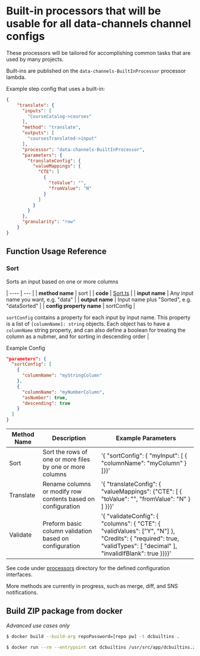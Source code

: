 # Built-in processors that will be usable for all data-channels channel configs

These processors will be tailored for accomplishing common tasks that are used by many projects.

Built-ins are published on the `data-channels-BuiltInProcessor` processor lambda.

Example step config that uses a built-in:

```json
{
    "translate": {
      "inputs": [
        "CourseCatalog->courses"
      ],
      "method": "translate",
      "outputs": [
        "coursesTranslated->input"
      ],
      "processor": "data-channels-BuiltInProcessor",
      "parameters": {
        "translateConfig": {
          "valueMappings": {
            "CTE": [
              {
                "toValue": "",
                "fromValue": "N"
              }
            ]
          }
        }
      },
      "granularity": "row"
    }
}

```

## Function Usage Reference

### Sort

Sorts an input based on one or more columns

| ---- | --- |
| **method name** | sort |
| **code** | [Sort.ts](src/processors/Sort.ts) |
| **input name** | Any input name you want, e.g. "data" |
| **output name** | Input name plus "Sorted", e.g. "dataSorted" |
| **config property name** | sortConfig |

`sortConfig` contains a property for each input by input name.  This property is a list of `[columnName]: string` objects.  Each object has to have a `columnName` string property, and can also define a boolean for treating the column as a nubmer, and for sorting in descending order  |

Example Config

```json
"parameters": {
  "sortConfig": [
    {
      "columnName": "myStringColumn"
    },
    {
      "columnName": "myNumberColumn",
      "asNumber": true,
      "descending": true
    }
  ]
}
```


| Method Name     | Description  | Example Parameters
|-----------------|--------------------------------------------------------------|-------------------------------------------------------------------------------------------------------------------------------------------------------------------------------------------------------------------------------------------------------------------------------------------------------------------------------------------------------------------------------------------------------------------------------------------------------------------------------------------------------------------------------------------------------------------------------------------------------------------------------------------------------------------------------------------------------------------------------------------------------|
| Sort | Sort the rows of one or more files by one or more columns | '{ "sortConfig": { "myInput": [ { "columnName": "myColumn" } ]}}' |
| Translate | Rename columns or modify row contents based on configuration | '{ "translateConfig": { "valueMappings": {"CTE": [ { "toValue": "", "fromValue": "N" } ] }}}' |
| Validate | Preform basic column validation based on configuration | '{ "validateConfig": { "columns": { "CTE": { "validValues": ["Y", "N"] }, "Credits": { "required": true, "validTypes": [ "decimal" ], "invalidIfBlank": true }}}}' |

See code under [processors](src/processors) directory for the defined configuration interfaces.

More methods are currently in progress, such as merge, diff, and SNS notifications.


## Build ZIP package from docker

*Advanced use cases only*

```bash
$ docker build --build-arg repoPassword=[repo pw] -t dcbuiltins .

$ docker run --rm --entrypoint cat dcbuiltins /usr/src/app/dcbuiltins.zip > dcbuiltins.zip

```


